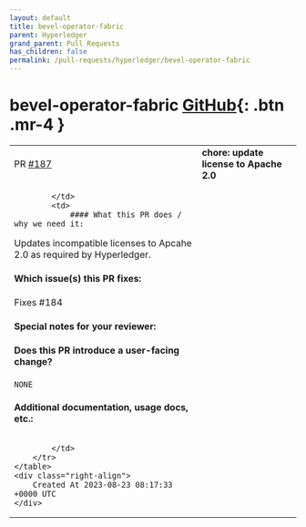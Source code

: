 ```yaml
---
layout: default
title: bevel-operator-fabric
parent: Hyperledger
grand_parent: Pull Requests
has_children: false
permalink: /pull-requests/hyperledger/bevel-operator-fabric
---
```


# bevel-operator-fabric <span class="fs-3 right-align">[GitHub](https://github.com/hyperledger/bevel-operator-fabric){: .btn .mr-4 }</span>


<div>
    <table>
        <tr>
            <td>
                PR <a href="https://github.com/hyperledger/bevel-operator-fabric/pull/187" class=".btn">#187</a>
            </td>
            <td>
                <b>
                    chore: update license to Apache 2.0
                </b>
            </td>
        </tr>
        <tr>
            <td>
                
            </td>
            <td>
                #### What this PR does / why we need it:
Updates incompatible licenses to Apcahe 2.0 as required by Hyperledger.

#### Which issue(s) this PR fixes:
<!--
*Automatically closes linked issue when PR is merged.
Usage: `Fixes #<issue number>`, or `Fixes (paste link of issue)`.
_If PR is about `failing-tests`, please post the related issues/tests in a comment and do not use `Fixes`_*
-->
Fixes #184

#### Special notes for your reviewer:

#### Does this PR introduce a user-facing change?
<!--
If no, just write "NONE" in the release-note block below.
If yes, a release note is required:
Enter your extended release note in the block below. If the PR requires additional action from users switching to the new release, include the string "action required".

-->
```release-note
NONE
```

#### Additional documentation, usage docs, etc.:

<!--
This section can be blank if this pull request does not require a release note.

When adding links which point to resources within git repositories, like
supporting documentation, please reference a specific commit and avoid
linking directly to the master branch. This ensures that links reference a
specific point in time, rather than a document that may change over time.


-->
```docs

```

            </td>
        </tr>
    </table>
    <div class="right-align">
        Created At 2023-08-23 08:17:33 +0000 UTC
    </div>
</div>

